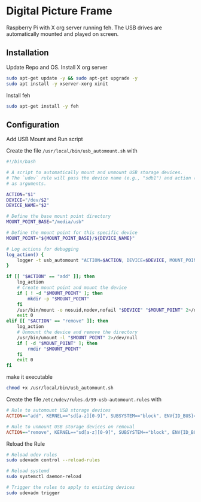 # Digital Picture Frame

Raspberry Pi with X org server running feh. The USB drives are automatically mounted and played on screen.

## Installation

Update Repo and OS. Install X org server

```bash
sudo apt-get update -y && sudo apt-get upgrade -y
sudo apt install -y xserver-xorg xinit
```

Install feh

```bash
sudo apt-get install -y feh
```

## Configuration

Add USB Mount and Run script

Create the file `/usr/local/bin/usb_automount.sh` with

```bash
#!/bin/bash

# A script to automatically mount and unmount USB storage devices.
# The `udev` rule will pass the device name (e.g., "sdb1") and action ("add" or "remove")
# as arguments.

ACTION="$1"
DEVICE="/dev/$2"
DEVICE_NAME="$2"

# Define the base mount point directory
MOUNT_POINT_BASE="/media/usb"

# Define the mount point for this specific device
MOUNT_POINT="${MOUNT_POINT_BASE}/${DEVICE_NAME}"

# Log actions for debugging
log_action() {
    logger -t usb_automount "ACTION=$ACTION, DEVICE=$DEVICE, MOUNT_POINT=$MOUNT_POINT"
}

if [[ "$ACTION" == "add" ]]; then
    log_action
    # Create mount point and mount the device
    if [ ! -d "$MOUNT_POINT" ]; then
        mkdir -p "$MOUNT_POINT"
    fi
    /usr/bin/mount -o nosuid,nodev,nofail "$DEVICE" "$MOUNT_POINT" 2>/dev/null
    exit 0
elif [[ "$ACTION" == "remove" ]]; then
    log_action
    # Unmount the device and remove the directory
    /usr/bin/umount -l "$MOUNT_POINT" 2>/dev/null
    if [ -d "$MOUNT_POINT" ]; then
        rmdir "$MOUNT_POINT"
    fi
    exit 0
fi
```

make it executable

```bash
chmod +x /usr/local/bin/usb_automount.sh
```

Create the file `/etc/udev/rules.d/99-usb-automount.rules` with

```ini
# Rule to automount USB storage devices
ACTION=="add", KERNEL=="sd[a-z][0-9]", SUBSYSTEM=="block", ENV{ID_BUS}=="usb", TAG+="systemd", ENV{SYSTEMD_WANTS}+="usb-automount@%k.service"

# Rule to unmount USB storage devices on removal
ACTION=="remove", KERNEL=="sd[a-z][0-9]", SUBSYSTEM=="block", ENV{ID_BUS}=="usb", TAG+="systemd", ENV{SYSTEMD_WANTS}+="usb-automount@%k.service"
```

Reload the Rule

```sh
# Reload udev rules
sudo udevadm control --reload-rules

# Reload systemd
sudo systemctl daemon-reload

# Trigger the rules to apply to existing devices
sudo udevadm trigger

```
